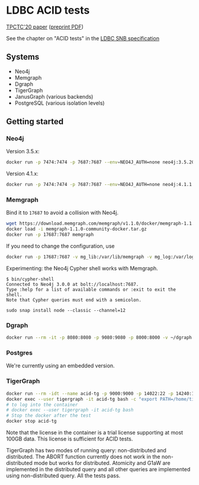 # LDBC ACID tests

[TPCTC'20 paper](https://link.springer.com/chapter/10.1007/978-3-030-84924-5_1) ([preprint PDF](http://mit.bme.hu/~szarnyas/ldbc/ldbc-acid-tpctc2020-camera-ready.pdf))

See the chapter on "ACID tests" in the [LDBC SNB specification](https://ldbc.github.io/ldbc_snb_docs/ldbc-snb-specification.pdf)

## Systems

* Neo4j
* Memgraph
* Dgraph
* TigerGraph
* JanusGraph (various backends)
* PostgreSQL (various isolation levels)

## Getting started

### Neo4j

Version 3.5.x:
```bash
docker run -p 7474:7474 -p 7687:7687 --env=NEO4J_AUTH=none neo4j:3.5.20
```

Version 4.1.x:
```bash
docker run -p 7474:7474 -p 7687:7687 --env=NEO4J_AUTH=none neo4j:4.1.1
```

### Memgraph

Bind it to `17687` to avoid a collision with Neo4j.

```bash
wget https://download.memgraph.com/memgraph/v1.1.0/docker/memgraph-1.1.0-community-docker.tar.gz
docker load -i memgraph-1.1.0-community-docker.tar.gz
docker run -p 17687:7687 memgraph
```

If you need to change the configuration, use
```bash
docker run -p 17687:7687 -v mg_lib:/var/lib/memgraph -v mg_log:/var/log/memgraph -v mg_etc:/etc/memgraph memgraph
```

Experimenting: the Neo4j Cypher shell works with Memgraph.

```console
$ bin/cypher-shell 
Connected to Neo4j 3.0.0 at bolt://localhost:7687.
Type :help for a list of available commands or :exit to exit the shell.
Note that Cypher queries must end with a semicolon.
```

```
sudo snap install node --classic --channel=12
```

### Dgraph

```bash
docker run --rm -it -p 8080:8080 -p 9080:9080 -p 8000:8000 -v ~/dgraph:/dgraph dgraph/standalone:v20.07.0
```

### Postgres

We're currently using an embedded version.

### TigerGraph

```bash
docker run --rm -idt --name acid-tg -p 9000:9000 -p 14022:22 -p 14240:14240 -v `pwd`/tigergraph:/tigergraph:z docker.tigergraph.com/tigergraph:latest
docker exec --user tigergraph -it acid-tg bash -c "export PATH=/home/tigergraph/tigergraph/app/cmd:\$PATH; gadmin start all; gsql /tigergraph/setup.gsql"
# to log into the container
# docker exec --user tigergraph -it acid-tg bash
# Stop the docker after the test
docker stop acid-tg 
```

Note that the license in the container is a trial license supporting at most 100GB data. This license is sufficient for ACID tests.

TigerGraph has two modes of running query: non-distributed and distributed. The ABORT function currently does not work in the non-distributed mode but works for distributed. Atomicity and G1aW are implemented in the distributed query and all other queries are implemented using non-distributed query. All the tests pass.
